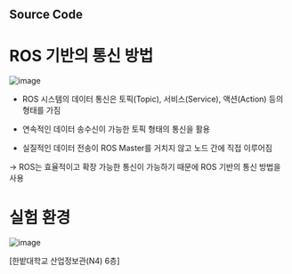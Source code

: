 ## Source Code
# ROS 기반의 통신 방법

![image](https://github.com/HBNU-SWUNIV/come-capstone23-drone-ing/assets/100181494/1f614705-c0ee-43ca-b167-ca7f3b9601e1)

  - ROS 시스템의 데이터 통신은 토픽(Topic), 서비스(Service), 액션(Action) 등의 형태를 가짐

  - 연속적인 데이터 송수신이 가능한 토픽 형태의 통신을 활용

  - 실질적인 데이터 전송이 ROS Master를 거치지 않고 노드 간에 직접 이루어짐

-> ROS는 효율적이고 확장 가능한 통신이 가능하기 때문에 ROS 기반의 통신 방법을 사용

# 실험 환경

![image](https://github.com/HBNU-SWUNIV/come-capstone23-drone-ing/assets/100181494/4f6b8d06-58ce-4612-8cc4-f0c326fcd8e0)

[한밭대학교 산업정보관(N4) 6층]

